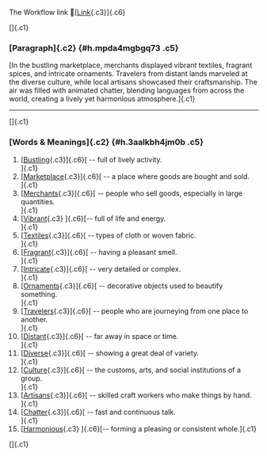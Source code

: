 The Workflow link
👏[[Link](https://www.google.com/url?q=http://www.google.com&sa=D&source=editors&ust=1756503687064702&usg=AOvVaw1FmLDNZU6Bml04QflCLiN6){.c3}]{.c6}

[]{.c1}

### [Paragraph]{.c2} {#h.mpda4mgbgq73 .c5}

[In the bustling marketplace, merchants displayed vibrant textiles,
fragrant spices, and intricate ornaments. Travelers from distant lands
marveled at the diverse culture, while local artisans showcased their
craftsmanship. The air was filled with animated chatter, blending
languages from across the world, creating a lively yet harmonious
atmosphere.]{.c1}

------------------------------------------------------------------------

[]{.c1}

### [Words & Meanings]{.c2} {#h.3aalkbh4jm0b .c5}

1.  [[Bustling](https://www.google.com/url?q=http://www.google.com&sa=D&source=editors&ust=1756503687065388&usg=AOvVaw1yl3Fkj1Fa5Ay4UCu4m1CC){.c3}]{.c6}[ --
    full of lively activity.\
    ]{.c1}
2.  [[Marketplace](https://www.google.com/url?q=http://www.google.com&sa=D&source=editors&ust=1756503687065509&usg=AOvVaw2-oj3IFhD5uly-Dlc2Hy4f){.c3}]{.c6}[ --
    a place where goods are bought and sold.\
    ]{.c1}
3.  [[Merchants](https://www.google.com/url?q=http://www.google.com&sa=D&source=editors&ust=1756503687065639&usg=AOvVaw3uYyEkE88KmU1R5sIIU1rv){.c3}]{.c6}[ --
    people who sell goods, especially in large quantities.\
    ]{.c1}
4.  [[Vibrant](https://www.google.com/url?q=http://www.google.com&sa=D&source=editors&ust=1756503687065878&usg=AOvVaw1LI-yE-wgaMUNssC-FUweU){.c3}
    ]{.c6}[-- full of life and energy.\
    ]{.c1}
5.  [[Textiles](https://www.google.com/url?q=http://www.google.com&sa=D&source=editors&ust=1756503687065999&usg=AOvVaw0OlX_f6Rjtm2r2XuxB04QH){.c3}]{.c6}[ --
    types of cloth or woven fabric.\
    ]{.c1}
6.  [[Fragrant](https://www.google.com/url?q=http://www.google.com&sa=D&source=editors&ust=1756503687066111&usg=AOvVaw2f9KeF5dloIgJPJCpCtTPC){.c3}]{.c6}[ --
    having a pleasant smell.\
    ]{.c1}
7.  [[Intricate](https://www.google.com/url?q=http://www.google.com&sa=D&source=editors&ust=1756503687066209&usg=AOvVaw1GctaXiYx6Le2pecknI9TS){.c3}]{.c6}[ --
    very detailed or complex.\
    ]{.c1}
8.  [[Ornaments](https://www.google.com/url?q=http://www.google.com&sa=D&source=editors&ust=1756503687066350&usg=AOvVaw1AxrQWsWMeCUJ-mkWZmZ1o){.c3}]{.c6}[ --
    decorative objects used to beautify something.\
    ]{.c1}
9.  [[Travelers](https://www.google.com/url?q=http://www.google.com&sa=D&source=editors&ust=1756503687066506&usg=AOvVaw0cdeoH1cSS2UYNszfpqZVf){.c3}]{.c6}[ --
    people who are journeying from one place to another.\
    ]{.c1}
10. [[Distant](https://www.google.com/url?q=http://www.google.com&sa=D&source=editors&ust=1756503687066631&usg=AOvVaw1UcayNEKrLp-lqII8SzKDB){.c3}]{.c6}[ --
    far away in space or time.\
    ]{.c1}
11. [[Diverse](https://www.google.com/url?q=http://www.google.com&sa=D&source=editors&ust=1756503687066737&usg=AOvVaw0oiqQQS6NeX9ustXh2m7VU){.c3}]{.c6}[ --
    showing a great deal of variety.\
    ]{.c1}
12. [[Culture](https://www.google.com/url?q=http://www.google.com&sa=D&source=editors&ust=1756503687066906&usg=AOvVaw377EAT6In8D78wlly4bYvx){.c3}]{.c6}[ --
    the customs, arts, and social institutions of a group.\
    ]{.c1}
13. [[Artisans](https://www.google.com/url?q=http://www.google.com&sa=D&source=editors&ust=1756503687067114&usg=AOvVaw3okmo7owtWN56R6Di5BjBE){.c3}]{.c6}[ --
    skilled craft workers who make things by hand.\
    ]{.c1}
14. [[Chatter](https://www.google.com/url?q=http://www.google.com&sa=D&source=editors&ust=1756503687067251&usg=AOvVaw1zobxgwu61u5nfBUhcOEIT){.c3}]{.c6}[ --
    fast and continuous talk.\
    ]{.c1}
15. [[Harmonious](https://www.google.com/url?q=http://www.google.com&sa=D&source=editors&ust=1756503687067379&usg=AOvVaw3xOynI3OXMa-gARi0IdH_u){.c3}
    ]{.c6}[-- forming a pleasing or consistent whole.]{.c1}

[]{.c1}
